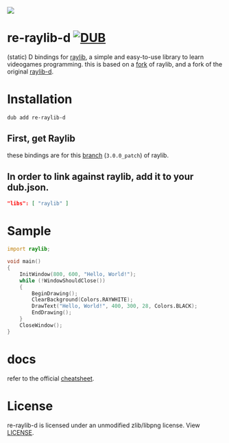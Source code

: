 ![](raylib_logo.png)

# re-raylib-d [![DUB](https://img.shields.io/dub/v/re-raylib-d?style=for-the-badge)](https://code.dlang.org/packages/re-raylib-d)
(static) D bindings for [raylib](https://www.raylib.com/), a simple and easy-to-use library to learn videogames programming. this is based on a [fork](https://github.com/xdrie/raylib) of raylib, and a fork of the original [raylib-d](https://github.com/onroundit/raylib-d).

# Installation
`dub add re-raylib-d`

## First, get Raylib

these bindings are for this [branch](https://github.com/xdrie/raylib/tree/3.0.0_patch) (`3.0.0_patch`) of raylib.

## In order to link against raylib, add it to your dub.json.
```json
"libs": [ "raylib" ]
```

# Sample
```D
import raylib;

void main()
{
	InitWindow(800, 600, "Hello, World!");
	while (!WindowShouldClose())
	{
		BeginDrawing();
		ClearBackground(Colors.RAYWHITE);
		DrawText("Hello, World!", 400, 300, 28, Colors.BLACK);
		EndDrawing();
	}
	CloseWindow();
}
```

# docs
refer to the official [cheatsheet](https://www.raylib.com/cheatsheet/cheatsheet.html).

# License
re-raylib-d is licensed under an unmodified zlib/libpng license. View [LICENSE](LICENSE).
